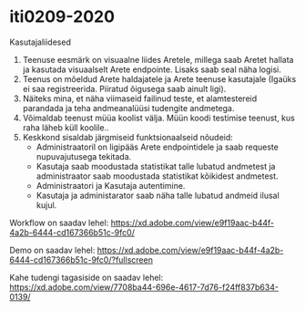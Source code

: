 # iti0209-2020

Kasutajaliidesed

1. Teenuse eesmärk on visuaalne liides Aretele, millega saab Aretet hallata ja kasutada visuaalselt Arete endpointe. Lisaks saab seal näha logisi.
2. Teenus on mõeldud Arete haldajatele ja Arete teenuse kasutajale (Igaüks ei saa registreerida. Piiratud õigusega saab ainult ligi).
3. Näiteks mina, et näha viimaseid failinud teste, et alamtestereid parandada ja teha andmeanalüüsi tudengite andmetega.
4. Võimaldab teenust müüa koolist välja. Müün koodi testimise teenust, kus raha läheb küll koolile..
5. Keskkond sisaldab järgmiseid funktsionaalseid nõudeid:
    * Administraatoril on ligipääs Arete endpointidele ja saab requeste nupuvajutusega tekitada.
    * Kasutaja saab moodustada statistikat talle lubatud andmetest ja administraator saab moodustada statistikat kõikidest andmetest.
    * Administraatori ja Kasutaja autentimine.
    * Kasutaja ja administarator saab näha talle lubatud andmeid ilusal kujul.


Workflow on saadav lehel: https://xd.adobe.com/view/e9f19aac-b44f-4a2b-6444-cd167366b51c-9fc0/

Demo on saadav lehel: https://xd.adobe.com/view/e9f19aac-b44f-4a2b-6444-cd167366b51c-9fc0/?fullscreen

Kahe tudengi tagasiside on saadav lehel: https://xd.adobe.com/view/7708ba44-696e-4617-7d76-f24ff837b634-0139/
